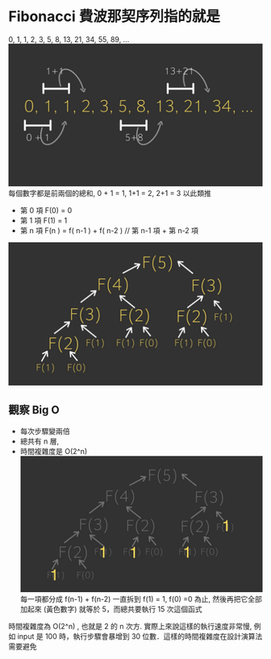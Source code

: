 # Fibonacci 費波那契序列指的就是

0, 1, 1, 2, 3, 5, 8, 13, 21, 34, 55, 89, ...
![example](./example.jpg)
每個數字都是前兩個的總和, 0 + 1 = 1, 1+1 = 2, 2+1 = 3 以此類推

- 第 0 項 F(0) = 0
- 第 1 項 F(1) = 1
- 第 n 項 F(n ) = f( n-1 ) + f( n-2 ) // 第 n-1 項 + 第 n-2 項

![exxample](./20106426wFiRhXJn44.jpg)

## 觀察 Big O

- 每次步驟變兩倍
- 總共有 n 層,
- 時間複雜度是 O(2^n)
  ![img](./20106426pERmoCuz3w.jpg)
  每一項都分成 f(n-1) + f(n-2) 一直拆到 f(1) = 1, f(0) =0 為止, 然後再把它全部加起來 (黃色數字) 就等於 5，而總共要執行 15 次這個函式

時間複雜度為 O(2^n) , 也就是 2 的 n 次方. 實際上來說這樣的執行速度非常慢, 例如 input 是 100 時，執行步驟會暴增到 30 位數．這樣的時間複雜度在設計演算法需要避免
